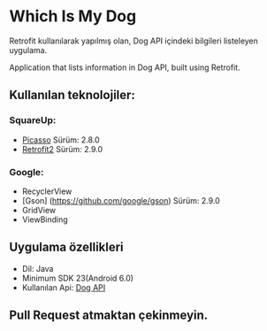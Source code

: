 # Which Is My Dog

Retrofit kullanılarak yapılmış olan, Dog API içindeki bilgileri listeleyen uygulama.

Application that lists information in Dog API, built using Retrofit.

## Kullanılan teknolojiler:
### SquareUp:
* [Picasso](https://github.com/square/picasso) Sürüm: 2.8.0
* [Retrofit2](https://square.github.io/retrofit/) Sürüm: 2.9.0
### Google:
* RecyclerView
* [Gson] (https://github.com/google/gson) Sürüm: 2.9.0
* GridView
* ViewBinding

## Uygulama özellikleri
* Dil: Java
* Minimum SDK 23(Android 6.0)
* Kullanılan Api: [Dog API](https://dog.ceo/dog-api/)

## **Pull Request atmaktan çekinmeyin.**

